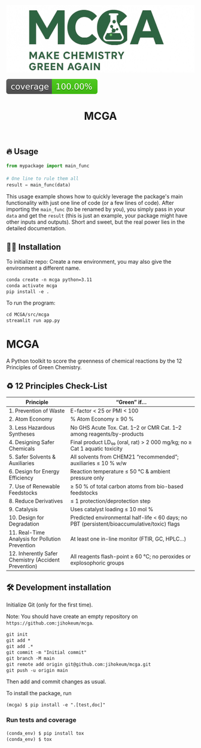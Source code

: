 ![Project Logo](assets/banner2.jpeg)

![Coverage Status](assets/coverage-badge.svg)

<h1 align="center">
MCGA
</h1>

<br>

## 🔥 Usage

```python
from mypackage import main_func

# One line to rule them all
result = main_func(data)
```

This usage example shows how to quickly leverage the package's main functionality with just one line of code (or a few lines of code). 
After importing the `main_func` (to be renamed by you), you simply pass in your `data` and get the `result` (this is just an example, your package might have other inputs and outputs). 
Short and sweet, but the real power lies in the detailed documentation.

## 👩‍💻 Installation

To initialize repo:
Create a new environment, you may also give the environment a different name. 

```
conda create -n mcga python=3.11
conda activate mcga
pip install -e .
```

To run the program:
```
cd MCGA/src/mcga
streamlit run app.py
```

# MCGA

A Python toolkit to score the greenness of chemical reactions by the 12 Principles of Green Chemistry.

## ♻️ 12 Principles Check-List

| Principle                                          | “Green” if…                                                                                                   |
| -------------------------------------------------- | ------------------------------------------------------------------------------------------------------------- |
| 1. Prevention of Waste                             | E-factor < 25 or PMI < 100                                                                                     |
| 2. Atom Economy                                    | % Atom Economy ≥ 90 %                                                                                         |
| 3. Less Hazardous Syntheses                        | No GHS Acute Tox. Cat. 1–2 or CMR Cat. 1–2 among reagents/by-products                                          |
| 4. Designing Safer Chemicals                       | Final product LD₅₀ (oral, rat) > 2 000 mg/kg; no ≥ Cat 1 aquatic toxicity                                       |
| 5. Safer Solvents & Auxiliaries                    | All solvents from CHEM21 “recommended”; auxiliaries ≤ 10 % w/w                                                 |
| 6. Design for Energy Efficiency                    | Reaction temperature ≤ 50 °C & ambient pressure only                                                          |
| 7. Use of Renewable Feedstocks                     | ≥ 50 % of total carbon atoms from bio-based feedstocks                                                        |
| 8. Reduce Derivatives                              | ≤ 1 protection/deprotection step                                                                               |
| 9. Catalysis                                       | Uses catalyst loading ≤ 10 mol %                                                                               |
| 10. Design for Degradation                         | Predicted environmental half-life < 60 days; no PBT (persistent/bioaccumulative/toxic) flags                  |
| 11. Real-Time Analysis for Pollution Prevention    | At least one in-line monitor (FTIR, GC, HPLC…)                                                                  |
| 12. Inherently Safer Chemistry (Accident Prevention) | All reagents flash-point ≥ 60 °C; no peroxides or explosophoric groups                                         |

## 🛠️ Development installation

Initialize Git (only for the first time). 

Note: You should have create an empty repository on `https://github.com:jihokeum/mcga`.

```
git init
git add * 
git add .*
git commit -m "Initial commit" 
git branch -M main
git remote add origin git@github.com:jihokeum/mcga.git 
git push -u origin main
```

Then add and commit changes as usual. 

To install the package, run

```
(mcga) $ pip install -e ".[test,doc]"
```

### Run tests and coverage

```
(conda_env) $ pip install tox
(conda_env) $ tox
```



